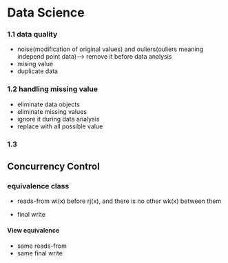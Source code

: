 # Data Science
### 1.1 data quality
* noise(modification of  original values) and ouliers(ouliers meaning independ point data)--> remove it before data analysis
* mising value
* duplicate data

### 1.2 handling missing value
* eliminate data objects
* eliminate missing values
* ignore it during data analysis
* replace with all possible value

### 1.3 


## Concurrency Control
### equivalence class
- reads-from
wi(x) before rj(x), and there is no other wk(x) between them

- final write

#### View equivalence
- same reads-from 
- same final write

